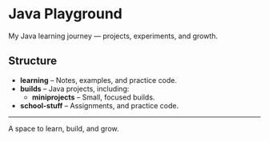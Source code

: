 # Java Playground

My Java learning journey — projects, experiments, and growth.

## Structure
- **learning** – Notes, examples, and practice code.
- **builds** – Java projects, including:
  - **miniprojects** – Small, focused builds.
- **school-stuff** – Assignments, and practice code.

---
A space to learn, build, and grow.
